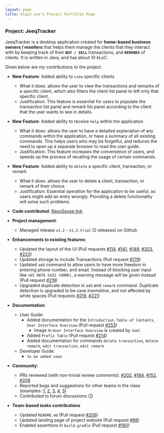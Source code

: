 ```yaml
---
layout: page
title: Elgin Lee's Project Portfolio Page
---
```


### Project: JeeqTracker

JeeqTracker is a desktop application created for **home-based business owners / resellers** that helps them manage the clients
that they interact with by keeping track of their **`BUY / SELL`** transactions, and **`REMARKS`** of clients.
It is written in Java, and has about 10 kLoC.

Given below are my contributions to the project.

* **New Feature**: Added ability to `view` specific clients
    * What it does: allows the user to view the transactions and remarks of a specific client, which also filters the client list panel to
        left only that specific client.
    * Justification: This feature is essential for users to populate the transaction list panel and remark list panel according to the client that the user wants
  to see in details. 


* **New Feature**: Added ability to receive `help` within the application 
    * What it does: allows the user to have a detailed explanation of any commands within the application, or have a summary of all existing commands. This helps users who may
        be forgetful, and reduces the need to open up a separate browser to read the user guide.
    * Justification: This feature increases the convenience of users, and speeds up the process of recalling the usage of certain commands.


* **New Feature**: Added ability to `delete` a specific client, transaction, or remark
    * What it does: allows the user to delete a client, transaction, or remark of their choice.
    * Justification: Essential operation for the application to be useful, as users might add an entry wrongly. Providing a delete functionality will solve such problems.
    

* **Code contributed**: [RepoSense link](https://nus-cs2103-ay2223s1.github.io/tp-dashboard/?search=&sort=groupTitle&sortWithin=title&timeframe=commit&mergegroup=&groupSelect=groupByRepos&breakdown=true&checkedFileTypes=docs~functional-code~test-code~other&since=2022-09-16&tabOpen=true&tabType=authorship&tabAuthor=ElginL&tabRepo=AY2223S1-CS2103T-T09-1%2Ftp%5Bmaster%5D&authorshipIsMergeGroup=false&authorshipFileTypes=docs~functional-code~test-code~other&authorshipIsBinaryFileTypeChecked=false&authorshipIsIgnoredFilesChecked=false)


* **Project management**:
    * Managed release `v1.2` - `v1.3.trial` (2 releases) on Github


* **Enhancements to existing features**:
    * Updated the layout of the UI (Pull requests [#114](https://github.com/AY2223S1-CS2103T-T09-1/tp/pull/114),
        [#141](https://github.com/AY2223S1-CS2103T-T09-1/tp/pull/141),
        [#149](https://github.com/AY2223S1-CS2103T-T09-1/tp/pull/149),
        [#203](https://github.com/AY2223S1-CS2103T-T09-1/tp/pull/203),
        [#223](https://github.com/AY2223S1-CS2103T-T09-1/tp/pull/223))
    * Updated storage to include Transactions (Pull request [#179](https://github.com/AY2223S1-CS2103T-T09-1/tp/pull/179))
    * Updated `add` command to allow users to have more freedom in entering phone number, and email. Instead of blocking user input like `+65 9876 5432 (HOME)`,
        a warning message will be given instead (Pull request [#219](https://github.com/AY2223S1-CS2103T-T09-1/tp/pull/219))
    * Upgraded duplicate detection in `add` and `remark` command. Duplicate detection is upgraded to be case insensitive, and not affected by white spaces (Pull requests [#219](https://github.com/AY2223S1-CS2103T-T09-1/tp/pull/219), [#221](https://github.com/AY2223S1-CS2103T-T09-1/tp/pull/221))


* **Documentation**:
    * User Guide:
        * Added documentation for the `Introduction`, `Table of Contents`, `User Interface Overview` (Pull request [#253](https://github.com/AY2223S1-CS2103T-T09-1/tp/pull/253))
            * Image in `User Interface Overview` is created by `Joel`
        * Added `Prefix Table` (Pull request [#214](https://github.com/AY2223S1-CS2103T-T09-1/tp/pull/214))
        * Added documentation for commands `delete transaction`, `delete remark`, `edit transaction`, `edit remark`
    * Developer Guide:
        * `to be added soon`


* **Community**:
    * PRs reviewed (with non-trivial review comments): [#202](https://github.com/AY2223S1-CS2103T-T09-1/tp/pull/202), [#184](https://github.com/AY2223S1-CS2103T-T09-1/tp/pull/184), [#152](https://github.com/AY2223S1-CS2103T-T09-1/tp/pull/152), [#208](https://github.com/AY2223S1-CS2103T-T09-1/tp/pull/208#discussion_r1005513777)
    * Reported bugs and suggestions for other teams in the class (examples: [1](https://github.com/AY2223S1-CS2103T-W15-2/tp/issues/122), [2](https://github.com/AY2223S1-CS2103T-W15-2/tp/issues/136), [3](https://github.com/AY2223S1-CS2103T-W15-2/tp/issues/117), [4](https://github.com/AY2223S1-CS2103T-W15-2/tp/issues/111), [5](https://github.com/AY2223S1-CS2103T-W15-2/tp/issues/140))
    * Contributed to forum discussions ([1](https://github.com/nus-cs2103-AY2223S1/forum/issues/328))
    

* **Team-based tasks contributions**
    * Updated `README.md` (Pull request [#206](https://github.com/AY2223S1-CS2103T-T09-1/tp/pull/206))
    * Updated landing page of project website (Pull request [#88](https://github.com/AY2223S1-CS2103T-T09-1/tp/pull/88))
    * Enabled assertions in `build.gradle` (Pull request [#180](https://github.com/AY2223S1-CS2103T-T09-1/tp/pull/180))


